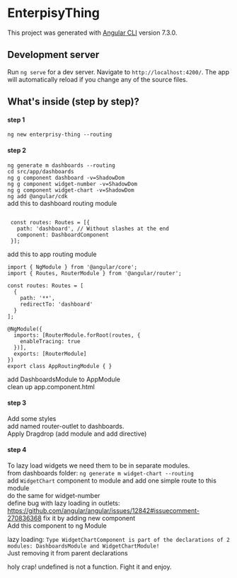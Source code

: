 # EnterpisyThing

This project was generated with [Angular CLI](https://github.com/angular/angular-cli) version 7.3.0.

## Development server

Run `ng serve` for a dev server. Navigate to `http://localhost:4200/`. The app will automatically reload if you change any of the source files.

## What's inside (step by step)?

#### step 1 
`ng new enterprisy-thing --routing`

#### step 2 
`ng generate m dashboards --routing`   
`cd src/app/dashboards`  
`ng g component dashboard -v=ShadowDom`  
`ng g component widget-number -v=ShadowDom`  
`ng g component widget-chart -v=ShadowDom`  
`ng add @angular/cdk`  
add this to dashboard routing module  
```import { DashboardComponent } from './dashboard/dashboard.component';
 
 const routes: Routes = [{
   path: 'dashboard', // Without slashes at the end
   component: DashboardComponent
 }];
 ```
add this to app routing module  
```
import { NgModule } from '@angular/core';
import { Routes, RouterModule } from '@angular/router';

const routes: Routes = [
  {
    path: '**',
    redirectTo: 'dashboard'
  }
];

@NgModule({
  imports: [RouterModule.forRoot(routes, {
    enableTracing: true
  })],
  exports: [RouterModule]
})
export class AppRoutingModule { }
 ```
 add DashboardsModule to AppModule  
 clean up app.component.html  
 
 #### step 3
 Add some styles  
 add named router-outlet to dashboards.  
 Apply Dragdrop (add module and add directive)  
 
 #### step 4
 To lazy load widgets we need them to be in separate modules.  
 from dashboards folder: `ng generate m widget-chart --routing`  
 add `WidgetChart` component to module and add one simple route to this module  
 do the same for widget-number  
 define bug with lazy loading in outlets: https://github.com/angular/angular/issues/12842#issuecomment-270836368 fix it by adding new component  
 Add this component to ng Module  
   
 lazy loading: `Type WidgetChartComponent is part of the declarations of 2 modules: DashboardsModule and WidgetChartModule! `  
 Just removing it from parent declarations  
  
 holy crap! undefined is not a function. Fight it and enjoy.  
  
